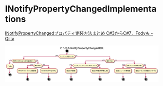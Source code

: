 # INotifyPropertyChangedImplementations

[INotifyPropertyChangedプロパティ実装方法まとめ C#3からC#7、Fodyも - Qiita](https://qiita.com/soi/items/d0c83a0cc3a4b23237ef#fody%E7%89%88)

![uml](Images/uml.png)